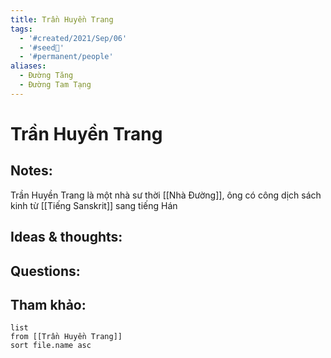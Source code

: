 ```yaml
---
title: Trần Huyền Trang
tags:
  - '#created/2021/Sep/06'
  - '#seed🥜'
  - '#permanent/people'
aliases:
  - Đường Tăng
  - Đường Tam Tạng
---
```

# Trần Huyền Trang

## Notes:
Trần Huyền Trang là một nhà sư thời [[Nhà Đường]], ông có công dịch sách kinh từ [[Tiếng Sanskrit]] sang tiếng Hán

## Ideas & thoughts:

## Questions:


## Tham khảo:
```dataview
list
from [[Trần Huyền Trang]]
sort file.name asc
```